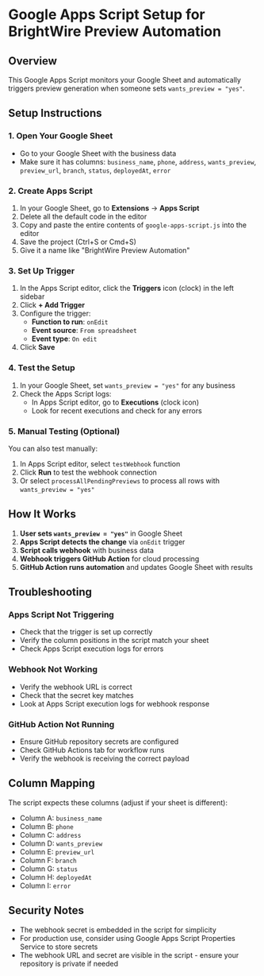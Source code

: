 # Google Apps Script Setup for BrightWire Preview Automation

## Overview
This Google Apps Script monitors your Google Sheet and automatically triggers preview generation when someone sets `wants_preview = "yes"`.

## Setup Instructions

### 1. Open Your Google Sheet
- Go to your Google Sheet with the business data
- Make sure it has columns: `business_name`, `phone`, `address`, `wants_preview`, `preview_url`, `branch`, `status`, `deployedAt`, `error`

### 2. Create Apps Script
1. In your Google Sheet, go to **Extensions** → **Apps Script**
2. Delete all the default code in the editor
3. Copy and paste the entire contents of `google-apps-script.js` into the editor
4. Save the project (Ctrl+S or Cmd+S)
5. Give it a name like "BrightWire Preview Automation"

### 3. Set Up Trigger
1. In the Apps Script editor, click the **Triggers** icon (clock) in the left sidebar
2. Click **+ Add Trigger**
3. Configure the trigger:
   - **Function to run**: `onEdit`
   - **Event source**: `From spreadsheet`
   - **Event type**: `On edit`
4. Click **Save**

### 4. Test the Setup
1. In your Google Sheet, set `wants_preview = "yes"` for any business
2. Check the Apps Script logs:
   - In Apps Script editor, go to **Executions** (clock icon)
   - Look for recent executions and check for any errors

### 5. Manual Testing (Optional)
You can also test manually:
1. In Apps Script editor, select `testWebhook` function
2. Click **Run** to test the webhook connection
3. Or select `processAllPendingPreviews` to process all rows with `wants_preview = "yes"`

## How It Works

1. **User sets `wants_preview = "yes"`** in Google Sheet
2. **Apps Script detects the change** via `onEdit` trigger
3. **Script calls webhook** with business data
4. **Webhook triggers GitHub Action** for cloud processing
5. **GitHub Action runs automation** and updates Google Sheet with results

## Troubleshooting

### Apps Script Not Triggering
- Check that the trigger is set up correctly
- Verify the column positions in the script match your sheet
- Check Apps Script execution logs for errors

### Webhook Not Working
- Verify the webhook URL is correct
- Check that the secret key matches
- Look at Apps Script execution logs for webhook response

### GitHub Action Not Running
- Ensure GitHub repository secrets are configured
- Check GitHub Actions tab for workflow runs
- Verify the webhook is receiving the correct payload

## Column Mapping
The script expects these columns (adjust if your sheet is different):
- Column A: `business_name`
- Column B: `phone`
- Column C: `address`
- Column D: `wants_preview`
- Column E: `preview_url`
- Column F: `branch`
- Column G: `status`
- Column H: `deployedAt`
- Column I: `error`

## Security Notes
- The webhook secret is embedded in the script for simplicity
- For production use, consider using Google Apps Script Properties Service to store secrets
- The webhook URL and secret are visible in the script - ensure your repository is private if needed
